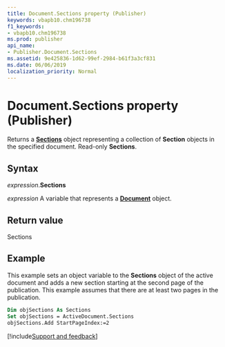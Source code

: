 ```yaml
---
title: Document.Sections property (Publisher)
keywords: vbapb10.chm196738
f1_keywords:
- vbapb10.chm196738
ms.prod: publisher
api_name:
- Publisher.Document.Sections
ms.assetid: 9e425836-1d62-99ef-2984-b61f3a3cf831
ms.date: 06/06/2019
localization_priority: Normal
---
```



# Document.Sections property (Publisher)

Returns a **[Sections](publisher.sections.md)** object representing a collection of **Section** objects in the specified document. Read-only **Sections**.


## Syntax

_expression_.**Sections**

_expression_ A variable that represents a **[Document](Publisher.Document.md)** object.


## Return value

Sections


## Example

This example sets an object variable to the **Sections** object of the active document and adds a new section starting at the second page of the publication. This example assumes that there are at least two pages in the publication.

```vb
Dim objSections As Sections 
Set objSections = ActiveDocument.Sections 
objSections.Add StartPageIndex:=2 

```

[!include[Support and feedback](~/includes/feedback-boilerplate.md)]